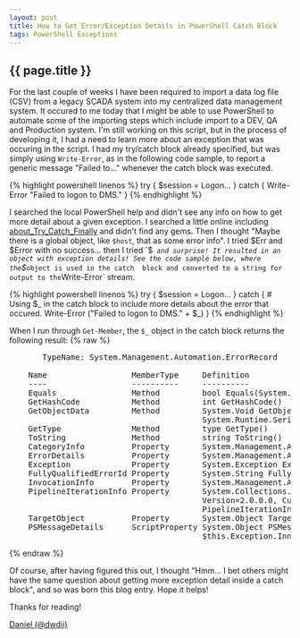 ```yaml
---
layout: post
title: How to Get Error/Exception Details in PowerShell Catch Block
tags: PowerShell Exceptions
---
```

{{ page.title }}
-------------------------------------------------
For the last couple of weeks I have been required to import a data log file (CSV) from a legacy SCADA system into my centralized 
data management system. It occured to me today that I might be able to use PowerShell to automate some of the importing steps 
which include import to a DEV, QA and Production system. I'm still working on this script, but in the process of developing it, I 
had a need to learn more about an exception that was occuring in the script. I had my try/catch block already specified, but was simply 
using `Write-Error`, as in the following code sample, to report a generic message "Failed to..." whenever the catch block was executed.

{% highlight powershell linenos %}
try 
{ 
	$session = Logon... 
} 
catch 
{ 
	Write-Error "Failed to logon to DMS." 
} 
{% endhighlight %}

I searched the local PowerShell help and didn't see any info on how to get more detail about a given exception. I searched a little online 
including [about_Try_Catch_Finally](http://technet.microsoft.com/en-us/library/dd315350.aspx) and didn't find any gems. Then I thought 
"Maybe there is a global object, like `$host`, that as some error info". I tried $Err and $Error with no success... then I tried `$_` 
and surprise! It resulted in an object with exception details! See the code sample below, where the `$_` object is used in the catch 
block and converted to a string for output to the `Write-Error` stream.

{% highlight powershell linenos %}
try
{
    $session = Logon...
}
catch
{
    # Using $_ in the catch block to include more details about the error that occured.
    Write-Error ("Failed to logon to DMS." + $_)
}
{% endhighlight %}

When I run through `Get-Member`, the `$_` object in the catch block returns the following result:
{% raw %}
<pre>
	   TypeName: System.Management.Automation.ErrorRecord

	Name                  MemberType     Definition
	----                  ----------     ----------
	Equals                Method         bool Equals(System.Object obj)
	GetHashCode           Method         int GetHashCode()
	GetObjectData         Method         System.Void GetObjectData(System.Runtime.Serialization.SerializationInfo info, 
										 System.Runtime.Serialization.StreamingContext context)
	GetType               Method         type GetType()                                        
	ToString              Method         string ToString()                                     
	CategoryInfo          Property       System.Management.Automation.ErrorCategoryInfo CategoryInfo {get;}
	ErrorDetails          Property       System.Management.Automation.ErrorDetails ErrorDetails {get;set;} 
	Exception             Property       System.Exception Exception {get;}                                 
	FullyQualifiedErrorId Property       System.String FullyQualifiedErrorId {get;}                        
	InvocationInfo        Property       System.Management.Automation.InvocationInfo InvocationInfo {get;} 
	PipelineIterationInfo Property       System.Collections.ObjectModel.ReadOnlyCollection`1[[System.Int32, mscorlib, 
										 Version=2.0.0.0, Culture=neutral, PublicKeyToken=b77a5c561934e089]] 
										 PipelineIterationInfo {get;}
	TargetObject          Property       System.Object TargetObject {get;}                             
	PSMessageDetails      ScriptProperty System.Object PSMessageDetails {get=& { Set-StrictMode -Version 1; 
										 $this.Exception.InnerException.PSMessageDetails };}
</pre>
{% endraw %}

Of course, after having figured this out, I thought "Hmm... I bet others might have the same question about 
getting more exception detail inside a catch block", and so was born this blog entry. Hope it helps!

Thanks for reading!

[Daniel (@dwdii)](http://twitter.com/dwdii)
